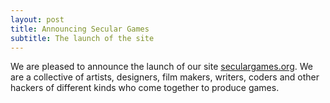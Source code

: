 ```yaml
---
layout: post
title: Announcing Secular Games
subtitle: The launch of the site
---
```


We are pleased to announce the launch of our site [seculargames.org](http://seculargames.org). We are a collective of artists, designers, film makers, writers, coders and other hackers of different kinds who come together to produce games.
